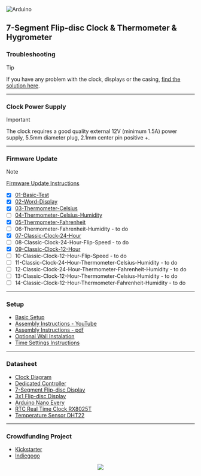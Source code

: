 ![Arduino](https://img.shields.io/badge/-Arduino-00979D?style=for-the-badge&logo=Arduino&logoColor=white)
## 7-Segment Flip-disc Clock & Thermometer & Hygrometer

### Troubleshooting
> [!TIP]  
> If you have any problem with the clock, displays or the casing, [find the solution here](https://github.com/marcinsaj/Flipo-Clock-4x7-Segment-Flip-Disc-Display/blob/main/datasheet/troubleshooting.md).
---

### Clock Power Supply
> [!IMPORTANT]
> The clock requires a good quality external 12V (minimum 1.5A) power supply, 5.5mm diameter plug, 2.1mm center pin positive +.
---

### Firmware Update
> [!NOTE]
> [Firmware Update Instructions](https://bit.ly/4x7SEG-CLOCK-FIRMWARE-UPDATE)
- [x] [01-Basic-Test](https://github.com/marcinsaj/Flipo-Clock-4x7-Segment-Flip-Disc-Display/blob/main/examples/01-Basic-Test.ino)
- [x] [02-Word-Display](https://github.com/marcinsaj/Flipo-Clock-4x7-Segment-Flip-Disc-Display/blob/main/examples/02-Word-Display.ino)
- [x] [03-Thermometer-Celsius](https://github.com/marcinsaj/Flipo-Clock-4x7-Segment-Flip-Disc-Display/blob/main/examples/03-Thermometer-Celsius.ino)
- [ ] [04-Thermometer-Celsius-Humidity](https://github.com/marcinsaj/Flipo-Clock-4x7-Segment-Flip-Disc-Display/blob/main/examples/04-Thermometer-Celsius-Humidity.ino)
- [x] [05-Thermometer-Fahrenheit](https://github.com/marcinsaj/Flipo-Clock-4x7-Segment-Flip-Disc-Display/blob/main/examples/05-Thermometer-Fahrenheit.ino)
- [ ] 06-Thermometer-Fahrenheit-Humidity - to do
- [x] [07-Classic-Clock-24-Hour](https://github.com/marcinsaj/Flipo-Clock-4x7-Segment-Flip-Disc-Display/blob/main/examples/07-Classic-Clock-24-Hour.ino)
- [ ] 08-Classic-Clock-24-Hour-Flip-Speed - to do
- [x] [09-Classic-Clock-12-Hour](https://github.com/marcinsaj/Flipo-Clock-4x7-Segment-Flip-Disc-Display/blob/main/examples/09-Classic-Clock-12-Hour.ino)
- [ ] 10-Classic-Clock-12-Hour-Flip-Speed - to do
- [ ] 11-Classic-Clock-24-Hour-Thermometer-Celsius-Humidity - to do
- [ ] 12-Classic-Clock-24-Hour-Thermometer-Fahrenheit-Humidity - to do
- [ ] 13-Classic-Clock-12-Hour-Thermometer-Celsius-Humidity - to do 
- [ ] 14-Classic-Clock-12-Hour-Thermometer-Fahrenheit-Humidity - to do
---

### Setup
- [Basic Setup](https://bit.ly/4x7SEG-CLOCK-BASIC-SETUP)
- [Assembly Instructions - YouTube](https://youtu.be/WfsLnRaAHXM)
- [Assembly Instructions - pdf](https://bit.ly/Flip-Disc-Clock-Assembly)
- [Optional Wall Instalation](https://bit.ly/FDC-WALL)
- [Time Settings Instructions](https://bit.ly/4x7SEG-CLOCK-TIME-SET)
---

### Datasheet
- [Clock Diagram](https://bit.ly/4x7SEG-CLOCK-DIAGRAM)
- [Dedicated Controller](https://bit.ly/AC1-FD)
- [7-Segment Flip-disc Display](https://bit.ly/7SEG-FD)
- [3x1 Flip-disc Display](https://bit.ly/3x1DOT-FD)
- [Arduino Nano Every](https://bit.ly/ARD-EVERY)
- [RTC Real Time Clock RX8025T](https://bit.ly/RX8025T)
- [Temperature Sensor DHT22](https://bit.ly/DHT22)
---

### Crowdfunding Project
- [Kickstarter](https://www.kickstarter.com/projects/marcinsaj/flip-disc-displays-arduino-based)
- [Indiegogo](https://www.indiegogo.com/projects/flip-disc-clock-arduino-based)
<p> </p>
<p align="center"><img src="https://github.com/marcinsaj/Flipo-Clock-4x7-Segment-Flip-Disc-Display/blob/main/extras/flip-disc-clock-4x7-segment-github-cover.jpg"></p>
